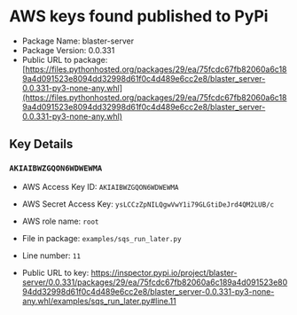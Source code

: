 # AWS keys found published to PyPi

* Package Name: blaster-server
* Package Version: 0.0.331
* Public URL to package: [https://files.pythonhosted.org/packages/29/ea/75fcdc67fb82060a6c189a4d091523e8094dd32998d61f0c4d489e6cc2e8/blaster_server-0.0.331-py3-none-any.whl](https://files.pythonhosted.org/packages/29/ea/75fcdc67fb82060a6c189a4d091523e8094dd32998d61f0c4d489e6cc2e8/blaster_server-0.0.331-py3-none-any.whl)

## Key Details

### `AKIAIBWZGQON6WDWEWMA`

* AWS Access Key ID: `AKIAIBWZGQON6WDWEWMA`
* AWS Secret Access Key: `ysLCCzZpNILQgwVwY1i79GLGtiDeJrd4QM2LUB/c` 
* AWS role name: `root`
* File in package: `examples/sqs_run_later.py`
* Line number: `11`

* Public URL to key: https://inspector.pypi.io/project/blaster-server/0.0.331/packages/29/ea/75fcdc67fb82060a6c189a4d091523e8094dd32998d61f0c4d489e6cc2e8/blaster_server-0.0.331-py3-none-any.whl/examples/sqs_run_later.py#line.11


